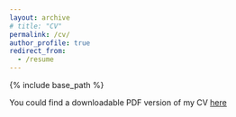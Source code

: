 ```yaml
---
layout: archive
# title: "CV"
permalink: /cv/
author_profile: true
redirect_from:
  - /resume
---
```


{% include base_path %}

You could find a downloadable PDF version of my CV [here](https://genglinliu.github.io/files/CV_Genglin_Liu_Summer_2023.pdf)
